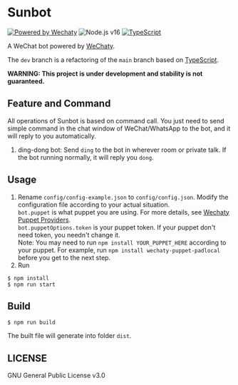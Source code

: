 # Sunbot

[![Powered by Wechaty](https://img.shields.io/badge/Powered%20By-Wechaty-brightgreen.svg)](https://github.com/wechaty/wechaty)
![Node.js v16](https://img.shields.io/badge/node-%3E%3D16-green.svg)
[![TypeScript](https://img.shields.io/badge/%3C%2F%3E-TypeScript-blue.svg)](https://www.typescriptlang.org/)

A WeChat bot powered by [WeChaty](https://github.com/wechaty/wechaty).

The `dev` branch is a refactoring of the `main` branch based on [TypeScript](https://www.typescriptlang.org/).

**WARNING: This project is under development and stability is not guaranteed.**

## Feature and Command

All operations of Sunbot is based on command call. You just need to send simple command in the chat window of WeChat/WhatsApp to the bot, and it will reply to you automatically.

1. ding-dong bot: Send `ding` to the bot in wherever room or private talk. If the bot running normally, it will reply you `dong`.

## Usage

1. Rename `config/config-example.json` to `config/config.json`. Modify the configuration file according to your actual situation.  
  `bot.puppet` is what puppet you are using. For more details, see [Wechaty Puppet Providers](https://wechaty.js.org/docs/puppet-providers/).  
  `bot.puppetOptions.token` is your puppet token. If your puppet don't need token, you needn't change it.  
  Note: You may need to run `npm install YOUR_PUPPET_HERE` according to your puppet. For example, run `npm install wechaty-puppet-padlocal` before you get to the next step.  
2. Run  
  ```shell
  $ npm install
  $ npm run start
  ```

## Build

```shell
$ npm run build
```

The built file will generate into folder `dist`.

## LICENSE

GNU General Public License v3.0